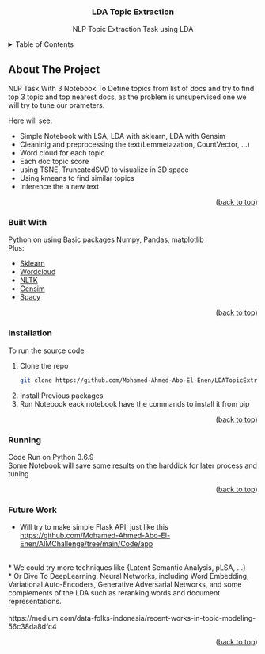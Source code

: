 <div align="center">
  <h3 align="center">LDA Topic Extraction</h3>
  <p align="center">
    NLP Topic Extraction Task using LDA
    <br />
  </p>
</div>



<!-- TABLE OF CONTENTS -->
<details>
  <summary>Table of Contents</summary>
  <ol>
    <li>
      <a href="#about-the-project">About The Project</a>
      <ul>
        <li><a href="#built-with">Built With</a></li>
      </ul>
    </li>
    <li>
      <a href="#getting-started">Getting Started</a>
      <ul>
        <li><a href="#installation">Installation</a></li>
      </ul>
    </li>
    <li>
      <a href="#Running">Running</a>
    </li>
    <li>
      <a href="#Future Work">Future Work</a>
    </li>
  </ol>
</details>



<!-- ABOUT THE PROJECT -->
## About The Project

NLP Task With 3 Notebook To Define topics from list of docs and try to find top 3 topic and top nearest docs, as the problem is unsupervised one we will try to tune our prameters. <br>

Here will see:
* Simple Notebook with LSA, LDA with sklearn, LDA with Gensim
* Cleaninig and preprocessing the text(Lemmetazation, CountVector, ...) 
* Word cloud for each topic
* Each doc topic score
* using TSNE, TruncatedSVD to visualize in 3D space
* Using kmeans to find similar topics
* Inference the a new text

<p align="right">(<a href="#top">back to top</a>)</p>



### Built With

Python on using Basic packages Numpy, Pandas, matplotlib <br> Plus:

* [Sklearn](https://scikit-learn.org/stable/)
* [Wordcloud](https://pypi.org/project/wordcloud/)
* [NLTK](https://www.nltk.org/install.html)
* [Gensim](https://pypi.org/project/gensim/)
* [Spacy](https://spacy.io/usage)

<p align="right">(<a href="#top">back to top</a>)</p>


### Installation

To run the source code 

1. Clone the repo
   ```sh
   git clone https://github.com/Mohamed-Ahmed-Abo-El-Enen/LDATopicExtraction.git
   ```
2. Install Previous packages
5. Run Notebook eack notebook have the commands to install it from pip

<p align="right">(<a href="#top">back to top</a>)</p>

### Running

Code Run on Python 3.6.9 <br>
Some Notebook will save some results on the harddick for later process and tuning 
<p align="right">(<a href="#top">back to top</a>)</p>

### Future Work
* Will try to make simple Flask API, just like this <br>
https://github.com/Mohamed-Ahmed-Abo-El-Enen/AIMChallenge/tree/main/Code/app
<br>
* We could try more techniques like {Latent Semantic Analysis, pLSA, ...}
<br>
* Or Dive To DeepLearning, Neural Networks, including Word Embedding, Variational Auto-Encoders, Generative Adversarial Networks, and some complements of the LDA such as reranking words and document representations.
<br>
<br> 
https://medium.com/data-folks-indonesia/recent-works-in-topic-modeling-56c38da8dfc4
<p align="right">(<a href="#top">back to top</a>)</p>
 
